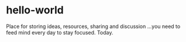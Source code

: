 # hello-world
Place for storing ideas, resources, sharing and discussion
 ...you need to feed mind every day to stay focused.
Today.

